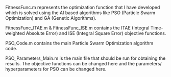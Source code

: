 FitnessFunc.m represents the optimization function that I have developed which is solved using the AI based algorithms like PSO (Particle Swarm Optimization) and GA (Genetic Algorithms).

FitnessFunc_ITAE.m & FitnessFunc_ISE.m contains the ITAE (Integral Time-weighted Absolute Error) and ISE (Integral Square Error) objective functions.

PSO_Code.m contains the main Particle Swarm Optimization algorithm code.

PSO_Parameters_Main.m is the main file that should be run for obtaining the results. The objective functions can be changed here and the parameters/ hyperparameters for PSO can be changed here.  
